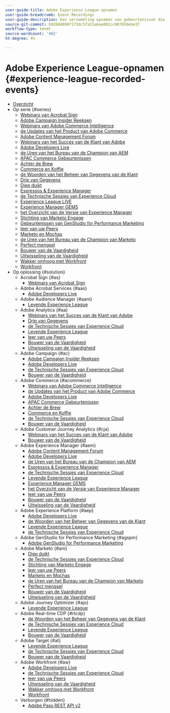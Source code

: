 ```yaml
---
user-guide-title: Adobe Experience League-opnamen
user-guide-breadcrumb: Event Recordings
user-guide-description: Een verzameling opnamen van gebeurtenissen die zijn geforceerd bij het gebruik van Adobe Enterprise-producten
source-git-commit: b9260d090f173dc57a51a6ae082cc007058ebe37
workflow-type: tm+mt
source-wordcount: '462'
ht-degree: 4%

---
```



# Adobe Experience League-opnamen {#experience-league-recorded-events}

+ [Overzicht](overview.md)
+ Op serie {#series}
   + [ Webinars van Acrobat Sign ](https://experienceleague.adobe.com/docs/events/acrobat-sign-webinars/overview.html?lang=nl-NL)
   + [ Adobe Campaign Insider Reeksen ](https://experienceleague.adobe.com/docs/events/adobe-campaign-insider-recordings/overview.html?lang=nl-NL)
   + [ Webinars van Adobe Commerce Intelligence ](https://experienceleague.adobe.com/docs/events/mbi-webinars-recordings/overview.html?lang=nl-NL)
   + [ de Updates van het Product van Adobe Commerce ](https://experienceleague.adobe.com/docs/events/adobe-commerce-product-update-recordings/overview.html?lang=nl-NL)
   + [ Adobe Content Management Forum ](https://experienceleague.adobe.com/docs/events/adobe-content-management-forum-recordings/overview.html?lang=nl-NL)
   + [ Webinars van het Succes van de Klant van Adobe ](https://experienceleague.adobe.com/docs/events/adobe-customer-success-webinar-recordings/overview.html?lang=nl-NL)
   + [ Adobe Developers Live ](https://experienceleague.adobe.com/docs/events/adobe-developers-live-recordings/overview.html?lang=nl-NL)
   + [ de Uren van het Bureau van de Champion van AEM ](https://experienceleague.adobe.com/docs/events/aem-champion-office-hours/overview.html?lang=nl-NL)
   + [ APAC Commerce Gebeurtenissen ](https://experienceleague.adobe.com/docs/events/apac-commerce-recordings/overview.html?lang=nl-NL)
   + [ Achter de Brew ](https://experienceleague.adobe.com/docs/events/behind-the-brew-recordings/overview.html?lang=nl-NL)
   + [ Commerce en Koffie ](https://experienceleague.adobe.com/docs/events/commerce-and-coffee-recordings/overview.html?lang=nl-NL)
   + [ de Woorden van het Beheer van Gegevens van de Klant ](https://experienceleague.adobe.com/docs/events/customer-data-management-voices-recordings/overview.html?lang=nl-NL)
   + [ Drip van Gegevens ](https://experienceleague.adobe.com/docs/events/data-drip-recordings/overview.html?lang=nl-NL)
   + [ Diep duikt ](https://experienceleague.adobe.com/docs/events/deep-dives-recordings/overview.html?lang=nl-NL)
   + [ Espressos &amp; Experience Manager ](https://experienceleague.adobe.com/docs/events/espressos-and-experience-manager-recordings/overview.html?lang=nl-NL)
   + [ de Technische Sessies van Experience Cloud ](https://experienceleague.adobe.com/docs/events/tech-sessions/overview.html?lang=nl-NL)
   + [ Experience League LIVE ](https://experienceleague.adobe.com/docs/events/experience-league-live-recordings/overview.html?lang=nl-NL)
   + [ Experience Manager GEMS ](https://experienceleague.adobe.com/docs/events/experience-manager-gems-recordings/overview.html?lang=nl-NL)
   + [ het Overzicht van de Versie van Experience Manager ](https://experienceleague.adobe.com/docs/events/aemcs-release-update-recordings/overview.html?lang=nl-NL)
   + [ Stichting van Marketo Engage ](https://experienceleague.adobe.com/nl/docs/events/foundations-of-marketo-engage-webinars/overview)
   + [ Gebeurtenissen van GenStudio for Performance Marketing ](https://experienceleague.adobe.com/docs/events/genstudio-for-performance-marketing-events/overview.html?lang=nl-NL)
   + [ leer van uw Peers ](https://experienceleague.adobe.com/docs/events/learn-from-your-peers-recordings/overview.html?lang=nl-NL)
   + [ Marketo en Mochas ](https://experienceleague.adobe.com/docs/events/marketo-and-mochas-recordings/overview.html?lang=nl-NL)
   + [ de Uren van het Bureau van de Champion van Marketo ](https://experienceleague.adobe.com/docs/events/marketo-champion-office-hours/overview.html?lang=nl-NL)
   + [ Perfect mengsel ](https://experienceleague.adobe.com/docs/events/perfect-blend/overview.html)
   + [ Bouwer van de Vaardigheid ](https://experienceleague.adobe.com/docs/events/skill-builder-recordings/overview.html?lang=nl-NL)
   + [ Uitwisseling van de Vaardigheid ](https://experienceleague.adobe.com/docs/events/the-skill-exchange-recordings/overview.html?lang=nl-NL)
   + [ Wakker omhoog met Workfront ](https://experienceleague.adobe.com/docs/events/wake-up-with-workfront-recordings/overview.html?lang=nl-NL)
   + [ Workfront ](https://experienceleague.adobe.com/docs/events/workfront-recordings/overview.html?lang=nl-NL)
+ Op oplossing {#solution}
   + Acrobat Sign {#as}
      + [ Webinars van Acrobat Sign ](https://experienceleague.adobe.com/docs/events/acrobat-sign-webinars/overview.html?lang=nl-NL)
   + Adobe Acrobat Services {#aas}
      + [ Adobe Developers Live ](https://experienceleague.adobe.com/docs/events/adobe-developers-live-recordings/overview.html?lang=nl-NL)
   + Adobe Audience Manager {#aam}
      + [ Levende Experience League ](https://experienceleague.adobe.com/docs/events/experience-league-live-recordings/overview.html?lang=nl-NL)
   + Adobe Analytics {#aa}
      + [ Webinars van het Succes van de Klant van Adobe ](https://experienceleague.adobe.com/docs/events/adobe-customer-success-webinar-recordings/overview.html?lang=nl-NL)
      + [ Drip van Gegevens ](https://experienceleague.adobe.com/docs/events/data-drip-recordings/overview.html?lang=nl-NL)
      + [ de Technische Sessies van Experience Cloud ](https://experienceleague.adobe.com/docs/events/tech-sessions/overview.html?lang=nl-NL)
      + [ Levende Experience League ](https://experienceleague.adobe.com/docs/events/experience-league-live-recordings/overview.html?lang=nl-NL)
      + [ leer van uw Peers ](https://experienceleague.adobe.com/docs/events/learn-from-your-peers-recordings/overview.html?lang=nl-NL)
      + [ Bouwer van de Vaardigheid ](https://experienceleague.adobe.com/docs/events/skill-builder-recordings/overview.html?lang=nl-NL)
      + [ Uitwisseling van de Vaardigheid ](https://experienceleague.adobe.com/docs/events/the-skill-exchange-recordings/overview.html?lang=nl-NL)
   + Adobe Campaign {#ac}
      + [ Adobe Campaign Insider Reeksen ](https://experienceleague.adobe.com/docs/events/adobe-campaign-insider-recordings/overview.html?lang=nl-NL)
      + [ Adobe Developers Live ](https://experienceleague.adobe.com/docs/events/adobe-developers-live-recordings/overview.html?lang=nl-NL)
      + [ de Technische Sessies van Experience Cloud ](https://experienceleague.adobe.com/docs/events/tech-sessions/overview.html?lang=nl-NL)
      + [ Bouwer van de Vaardigheid ](https://experienceleague.adobe.com/docs/events/skill-builder-recordings/overview.html?lang=nl-NL)
   + Adobe Commerce {#acommerce}
      + [ Webinars van Adobe Commerce Intelligence ](https://experienceleague.adobe.com/docs/events/mbi-webinars-recordings/overview.html?lang=nl-NL)
      + [ de Updates van het Product van Adobe Commerce ](https://experienceleague.adobe.com/docs/events/adobe-commerce-product-update-recordings/overview.html?lang=nl-NL)
      + [ Adobe Developers Live ](https://experienceleague.adobe.com/docs/events/adobe-developers-live-recordings/overview.html?lang=nl-NL)
      + [ APAC Commerce Gebeurtenissen ](https://experienceleague.adobe.com/docs/events/apac-commerce-recordings/overview.html?lang=nl-NL)
      + [ Achter de Brew ](https://experienceleague.adobe.com/docs/events/behind-the-brew-recordings/overview.html?lang=nl-NL)
      + [ Commerce en Koffie ](https://experienceleague.adobe.com/docs/events/commerce-and-coffee-recordings/overview.html?lang=nl-NL)
      + [ de Technische Sessies van Experience Cloud ](https://experienceleague.adobe.com/docs/events/tech-sessions/overview.html?lang=nl-NL)
      + [ Bouwer van de Vaardigheid ](https://experienceleague.adobe.com/docs/events/skill-builder-recordings/overview.html?lang=nl-NL)
   + Adobe Customer Journey Analytics {#cja}
      + [ Webinars van het Succes van de Klant van Adobe ](https://experienceleague.adobe.com/docs/events/adobe-customer-success-webinar-recordings/overview.html?lang=nl-NL)
      + [ Bouwer van de Vaardigheid ](https://experienceleague.adobe.com/docs/events/skill-builder-recordings/overview.html?lang=nl-NL)
   + Adobe Experience Manager {#aem}
      + [ Adobe Content Management Forum ](https://experienceleague.adobe.com/docs/events/adobe-content-management-forum-recordings/overview.html?lang=nl-NL)
      + [ Adobe Developers Live ](https://experienceleague.adobe.com/docs/events/adobe-developers-live-recordings/overview.html?lang=nl-NL)
      + [ de Uren van het Bureau van de Champion van AEM ](https://experienceleague.adobe.com/docs/events/aem-champion-office-hours/overview.html?lang=nl-NL)
      + [ Espressos &amp; Experience Manager ](https://experienceleague.adobe.com/docs/events/espressos-and-experience-manager-recordings/overview.html?lang=nl-NL)
      + [ de Technische Sessies van Experience Cloud ](https://experienceleague.adobe.com/docs/events/tech-sessions/overview.html?lang=nl-NL)
      + [ Levende Experience League ](https://experienceleague.adobe.com/docs/events/experience-league-live-recordings/overview.html?lang=nl-NL)
      + [ Experience Manager GEMS ](https://experienceleague.adobe.com/docs/events/experience-manager-gems-recordings/overview.html?lang=nl-NL)
      + [ het Overzicht van de Versie van Experience Manager ](https://experienceleague.adobe.com/docs/events/aemcs-release-update-recordings/overview.html?lang=nl-NL)
      + [ leer van uw Peers ](https://experienceleague.adobe.com/docs/events/learn-from-your-peers-recordings/overview.html?lang=nl-NL)
      + [ Bouwer van de Vaardigheid ](https://experienceleague.adobe.com/docs/events/skill-builder-recordings/overview.html?lang=nl-NL)
      + [ Uitwisseling van de Vaardigheid ](https://experienceleague.adobe.com/docs/events/the-skill-exchange-recordings/overview.html?lang=nl-NL)
   + Adobe Experience Platform {#aep}
      + [ Adobe Developers Live ](https://experienceleague.adobe.com/docs/events/adobe-developers-live-recordings/overview.html?lang=nl-NL)
      + [ de Woorden van het Beheer van Gegevens van de Klant ](https://experienceleague.adobe.com/docs/events/customer-data-management-voices-recordings/overview.html?lang=nl-NL)
      + [ Levende Experience League ](https://experienceleague.adobe.com/docs/events/experience-league-live-recordings/overview.html?lang=nl-NL)
      + [ de Technische Sessies van Experience Cloud ](https://experienceleague.adobe.com/docs/events/tech-sessions/overview.html?lang=nl-NL)
   + Adobe GenStudio for Performance Marketing {#agspm}
      + [ Adobe GenStudio for Performance Marketing ](https://experienceleague.adobe.com/docs/events/genstudio-for-performance-marketing-events/overview.html?lang=nl-NL)
   + Adobe Marketo {#am}
      + [ Diep duikt ](https://experienceleague.adobe.com/docs/events/deep-dives-recordings/overview.html?lang=nl-NL)
      + [ de Technische Sessies van Experience Cloud ](https://experienceleague.adobe.com/docs/events/tech-sessions/overview.html?lang=nl-NL)
      + [ Stichting van Marketo Engage ](https://experienceleague.adobe.com/nl/docs/events/foundations-of-marketo-engage-webinars/overview)
      + [ leer van uw Peers ](https://experienceleague.adobe.com/docs/events/learn-from-your-peers-recordings/overview.html?lang=nl-NL)
      + [ Marketo en Mochas ](https://experienceleague.adobe.com/docs/events/marketo-and-mochas-recordings/overview.html?lang=nl-NL)
      + [ de Uren van het Bureau van de Champion van Marketo ](https://experienceleague.adobe.com/docs/events/marketo-champion-office-hours/overview.html?lang=nl-NL)
      + [ Perfect mengsel ](https://experienceleague.adobe.com/docs/events/perfect-blend/overview.html)
      + [ Bouwer van de Vaardigheid ](https://experienceleague.adobe.com/docs/events/skill-builder-recordings/overview.html?lang=nl-NL)
      + [ Uitwisseling van de Vaardigheid ](https://experienceleague.adobe.com/docs/events/the-skill-exchange-recordings/overview.html?lang=nl-NL)
   + Adobe Journey Optimizer {#ajo}
      + [ Levende Experience League ](https://experienceleague.adobe.com/docs/events/experience-league-live-recordings/overview.html?lang=nl-NL)
   + Adobe Real-time CDP {#rtcdp}
      + [ de Woorden van het Beheer van Gegevens van de Klant ](https://experienceleague.adobe.com/docs/events/customer-data-management-voices-recordings/overview.html?lang=nl-NL)
      + [ de Technische Sessies van Experience Cloud ](https://experienceleague.adobe.com/docs/events/tech-sessions/overview.html?lang=nl-NL)
      + [ Levende Experience League ](https://experienceleague.adobe.com/docs/events/experience-league-live-recordings/overview.html?lang=nl-NL)
      + [ Bouwer van de Vaardigheid ](https://experienceleague.adobe.com/docs/events/skill-builder-recordings/overview.html?lang=nl-NL)
   + Adobe Target {#at}
      + [ Levende Experience League ](https://experienceleague.adobe.com/docs/events/experience-league-live-recordings/overview.html?lang=nl-NL)
      + [ de Technische Sessies van Experience Cloud ](https://experienceleague.adobe.com/docs/events/tech-sessions/overview.html?lang=nl-NL)
      + [ Bouwer van de Vaardigheid ](https://experienceleague.adobe.com/docs/events/skill-builder-recordings/overview.html?lang=nl-NL)
   + Adobe Workfront {#aw}
      + [ Adobe Developers Live ](https://experienceleague.adobe.com/docs/events/adobe-developers-live-recordings/overview.html?lang=nl-NL)
      + [ de Technische Sessies van Experience Cloud ](https://experienceleague.adobe.com/docs/events/tech-sessions/overview.html?lang=nl-NL)
      + [ leer van uw Peers ](https://experienceleague.adobe.com/docs/events/learn-from-your-peers-recordings/overview.html?lang=nl-NL)
      + [ Uitwisseling van de Vaardigheid ](https://experienceleague.adobe.com/docs/events/the-skill-exchange-recordings/overview.html?lang=nl-NL)
      + [ Wakker omhoog met Workfront ](https://experienceleague.adobe.com/docs/events/wake-up-with-workfront-recordings/overview.html?lang=nl-NL)
      + [ Workfront ](https://experienceleague.adobe.com/docs/events/workfront-recordings/overview.html?lang=nl-NL)
   + Verborgen {#hidden}
      + [ Adobe Pass REST API v2 ](../single-events/adobe-pass-rest-api-v2.md)